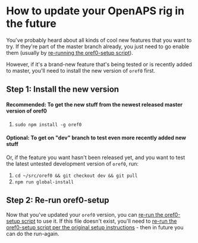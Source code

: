 # How to update your OpenAPS rig in the future

You've probably heard about all kinds of cool new features that you want to try. If they're part of the master branch already, you just need to go enable them (usually by [re-running the oref0-setup script](oref0-setup.md#re-running-the-setup-script)). 

However, if it's a brand-new feature that's being tested or is recently added to master, you'll need to install the new version of `oref0` first.

## Step 1: Install the new version

#### Recommended: To get the new stuff from the newest released master version of oref0

1. `sudo npm install -g oref0`

#### Optional: To get on "dev" branch to test even more recently added new stuff

Or, if the feature you want hasn't been released yet, and you want to test the latest untested development version of `oref0`, run:

1. `cd ~/src/oref0 && git checkout dev && git pull`
2. `npm run global-install`

## Step 2: Re-run oref0-setup

Now that you've updated your `oref0` version, you can [re-run the oref0-setup script](oref0-setup.md#re-running-the-setup-script) to use it. If this file doesn't exist, you'll need to [re-run the oref0-setup script per the original setup instructions](http://openaps.readthedocs.io/en/latest/docs/walkthrough/phase-2/oref0-setup.html#step-2-run-oref0-setup) - then in future you can do the run-again.

